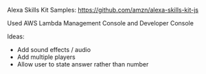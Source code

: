 Alexa Skills Kit Samples: https://github.com/amzn/alexa-skills-kit-js

Used AWS Lambda Management Console and Developer Console

Ideas:
- Add sound effects / audio
- Add multiple players
- Allow user to state answer rather than number
